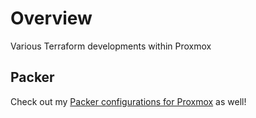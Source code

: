# Overview
Various Terraform developments within Proxmox

## Packer
Check out my [Packer configurations for Proxmox](https://github.com/Cinderblook/tacklebox/tree/main/Packer/Proxmox) as well!